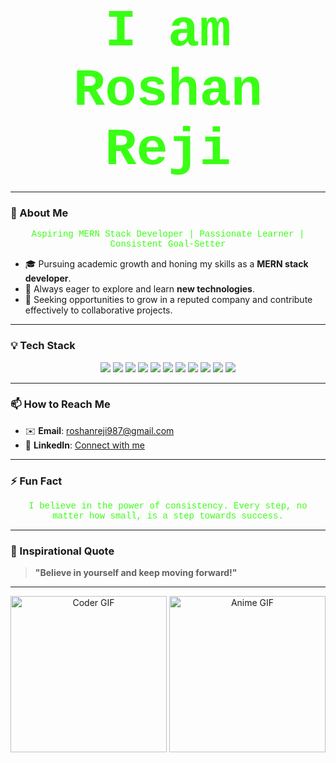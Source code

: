 <h1 align="center">
  <span style="color: #39FF14; font-family: 'Courier New', monospace; font-size: 3em;">
    I am <span>R</span><span>o</span><span>s</span><span>h</span><span>a</span><span>n</span> <span>R</span><span>e</span><span>j</span><span>i</span>
  </span>
</h1>

<!-- Animated Text Placeholder -->
<p align="center">
  <!-- This can be a JavaScript or CSS animation if needed; replace with a GIF or styled text animation if embedding isn’t possible on GitHub -->
</p>

---

### 🌟 About Me

<p align="center" style="color: #39FF14; font-family: 'Courier New', monospace;">
  Aspiring MERN Stack Developer | Passionate Learner | Consistent Goal-Setter
</p>

- 🎓 Pursuing academic growth and honing my skills as a **MERN stack developer**.
- 🚀 Always eager to explore and learn **new technologies**.
- 💼 Seeking opportunities to grow in a reputed company and contribute effectively to collaborative projects.

---

### 💡 Tech Stack

<p align="center">
  <img class="tech-icon" src="https://img.shields.io/badge/-React-39FF14?logo=react&logoColor=black&style=for-the-badge"/>
  <img class="tech-icon" src="https://img.shields.io/badge/-Node.js-39FF14?logo=node.js&logoColor=black&style=for-the-badge"/>
  <img class="tech-icon" src="https://img.shields.io/badge/-Express-39FF14?logo=express&logoColor=black&style=for-the-badge"/>
  <img class="tech-icon" src="https://img.shields.io/badge/-MongoDB-39FF14?logo=mongodb&logoColor=black&style=for-the-badge"/>
  <img class="tech-icon" src="https://img.shields.io/badge/-Postman-39FF14?logo=postman&logoColor=black&style=for-the-badge"/>
  <img class="tech-icon" src="https://img.shields.io/badge/-Bootstrap-39FF14?logo=bootstrap&logoColor=black&style=for-the-badge"/>
  <img class="tech-icon" src="https://img.shields.io/badge/-Tailwind%20CSS-39FF14?logo=tailwind-css&logoColor=black&style=for-the-badge"/>
  <img class="tech-icon" src="https://img.shields.io/badge/-JavaScript-39FF14?logo=javascript&logoColor=black&style=for-the-badge"/>
  <img class="tech-icon" src="https://img.shields.io/badge/-TypeScript-39FF14?logo=typescript&logoColor=black&style=for-the-badge"/>
  <img class="tech-icon" src="https://img.shields.io/badge/-HTML5-39FF14?logo=html5&logoColor=black&style=for-the-badge"/>
  <img class="tech-icon" src="https://img.shields.io/badge/-CSS3-39FF14?logo=css3&logoColor=black&style=for-the-badge"/>
</p>

---

### 📫 How to Reach Me

- ✉️ **Email**: [roshanreji987@gmail.com](mailto:roshanreji987@gmail.com)
- 💬 **LinkedIn**: [Connect with me](https://www.linkedin.com/in/roshan-reji-96951722b/)

---

### ⚡ Fun Fact

<p align="center" style="color: #39FF14; font-family: 'Courier New', monospace;">
  I believe in the power of consistency. Every step, no matter how small, is a step towards success.
</p>

---

### 🌟 Inspirational Quote

> **"Believe in yourself and keep moving forward!"**

---

<!-- Placeholder for GIF Section -->
<p align="center">
  <!-- Anime or coder GIFs can be added here -->
  <img src="https://media.giphy.com/media/J2SYXtWRZhObBCrIFX/giphy.gif" width="250" alt="Coder GIF">
  <img src="https://media.giphy.com/media/8YutMatqkTfSE/giphy.gif" width="250" alt="Anime GIF">
</p>

<style>
  .tech-icon {
    transition: transform 0.3s, filter 0.3s;
  }

  .tech-icon:hover {
    transform: scale(1.1);
    filter: brightness(0) saturate(100%) invert(48%) sepia(97%) saturate(0%) hue-rotate(105deg) brightness(103%) contrast(103%);
  }
</style>
